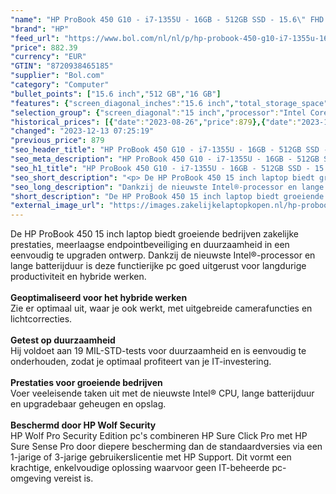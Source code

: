 ```yaml
---
"name": "HP ProBook 450 G10 - i7-1355U - 16GB - 512GB SSD - 15.6\" FHD - W11P - 3Y Gar. - Verl. Keyb. NL"
"brand": "HP"
"feed_url": "https://www.bol.com/nl/nl/p/hp-probook-450-g10-i7-1355u-16gb-512gb-ssd-15-6-fhd-w11p-3y-gar-verl-keyb-nl/9300000158752053"
"price": 882.39
"currency": "EUR"
"GTIN": "8720938465185"
"supplier": "Bol.com"
"category": "Computer"
"bullet_points": ["15.6 inch","512 GB","16 GB"]
"features": {"screen_diagonal_inches":"15.6 inch","total_storage_space":"512 GB","memory_size":"16 GB"}
"selection_group": {"screen_diagonal":"15 inch","processor":"Intel Core i7","changed_price_past_3_days":true,"product_family":"Probook"}
"historical_prices": [{"date":"2023-08-26","price":879},{"date":"2023-12-13","price":882.39}]
"changed": "2023-12-13 07:25:19"
"previous_price": 879
"seo_header_title": "HP ProBook 450 G10 - i7-1355U - 16GB - 512GB SSD - 15.6\" FHD - W11P - 3Y Gar. - Verl. Keyb. NL"
"seo_meta_description": "HP ProBook 450 G10 - i7-1355U - 16GB - 512GB SSD - 15.6\" FHD - W11P - 3Y Gar. - Verl. Keyb. NL"
"seo_h1_title": "HP ProBook 450 G10 - i7-1355U - 16GB - 512GB SSD - 15.6\" FHD - W11P - 3Y Gar. - Verl. Keyb. NL"
"seo_short_description": "<p> De HP ProBook 450 15 inch laptop biedt groeiende bedrijven zakelijke prestaties, meerlaagse endpointbeveiliging en duurzaamheid in een eenvoudig te upgraden ontwerp."
"seo_long_description": "Dankzij de nieuwste Intel®-processor en lange batterijduur is deze functierijke pc goed uitgerust voor langdurige productiviteit en hybride werken. <br /><br /><strong>Geoptimaliseerd voor het hybride werken</strong><br />Zie er optimaal uit, waar je ook werkt, met uitgebreide camerafuncties en lichtcorrecties. <br /><br /><strong>Getest op duurzaamheid</strong><br />Hij voldoet aan 19 MIL-STD-tests voor duurzaamheid en is eenvoudig te onderhouden, zodat je optimaal profiteert van je IT-investering. <br /><br /><strong>Prestaties voor groeiende bedrijven</strong><br />Voer veeleisende taken uit met de nieuwste Intel® CPU, lange batterijduur en upgradebaar geheugen en opslag. <br /><br /><strong>Beschermd door HP Wolf Security</strong><br />HP Wolf Pro Security Edition pc's combineren HP Sure Click Pro met HP Sure Sense Pro door diepere bescherming dan de standaardversies via een 1-jarige of 3-jarige gebruikerslicentie met HP Support. Dit vormt een krachtige, enkelvoudige oplossing waarvoor geen IT-beheerde pc-omgeving vereist is. </p>"
"short_description": "De HP ProBook 450 15 inch laptop biedt groeiende bedrijven zakelijke prestaties, meerlaagse endpointbeveiliging en duurzaamheid in een eenvoudig te upgraden ontwerp. Dankzij de nieuwste Intel®-processor en lange batterijduur is deze functierijke pc goed uitgerust voor langdurige productiviteit en hybride werken. Geoptimaliseerd voor het hybride werken Zie er optimaal uit, waar je ook werkt, met uitgebreide camerafuncties en lichtcorrecties. Getest op duurzaamheid Hij voldoet aan 19 MIL-STD-tests voor duurzaamheid en is eenvoudig te onderhouden, zodat je optimaal profiteert van je IT-investering. Prestaties voor groeiende bedrijven Voer veeleisende taken uit met de nieuwste Intel® CPU, lange batterijduur en upgradebaar geheugen en opslag. Beschermd door HP Wolf Security HP Wolf Pro Security Edition pc's combineren HP Sure Click Pro met HP Sure Sense Pro door diepere bescherming dan de standaardversies via een 1-jarige of 3-jarige gebruikerslicentie met HP Support. Dit vormt een krachtige, enkelvoudige oplossing waarvoor geen IT-beheerde pc-omgeving vereist is."
"external_image_url": "https://images.zakelijkelaptopkopen.nl/hp-probook-450-g10-i7-1355u-16gb-512gb-ssd-15-6-fhd-w11p-3y-gar-verl-keyb-nl.webp"
---
```


<p> De HP ProBook 450 15 inch laptop biedt groeiende bedrijven zakelijke prestaties, meerlaagse endpointbeveiliging en duurzaamheid in een eenvoudig te upgraden ontwerp. Dankzij de nieuwste Intel®-processor en lange batterijduur is deze functierijke pc goed uitgerust voor langdurige productiviteit en hybride werken.<br /><br /><strong>Geoptimaliseerd voor het hybride werken</strong><br />Zie er optimaal uit, waar je ook werkt, met uitgebreide camerafuncties en lichtcorrecties.<br /><br /><strong>Getest op duurzaamheid</strong><br />Hij voldoet aan 19 MIL-STD-tests voor duurzaamheid en is eenvoudig te onderhouden, zodat je optimaal profiteert van je IT-investering.<br /><br /><strong>Prestaties voor groeiende bedrijven</strong><br />Voer veeleisende taken uit met de nieuwste Intel® CPU, lange batterijduur en upgradebaar geheugen en opslag.<br /><br /><strong>Beschermd door HP Wolf Security</strong><br />HP Wolf Pro Security Edition pc's combineren HP Sure Click Pro met HP Sure Sense Pro door diepere bescherming dan de standaardversies via een 1-jarige of 3-jarige gebruikerslicentie met HP Support. Dit vormt een krachtige, enkelvoudige oplossing waarvoor geen IT-beheerde pc-omgeving vereist is. </p>